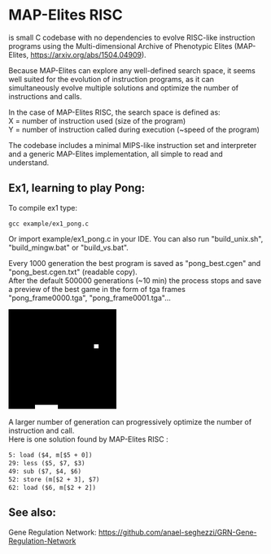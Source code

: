 MAP-Elites RISC
===============

is small C codebase with no dependencies to evolve RISC-like instruction programs using the Multi-dimensional Archive of Phenotypic Elites (MAP-Elites, https://arxiv.org/abs/1504.04909).

Because MAP-Elites can explore any well-defined search space, it seems well suited for the evolution of instruction programs, as it can simultaneously evolve multiple solutions and optimize the number of instructions and calls.

In the case of MAP-Elites RISC, the search space is defined as:<br>
X = number of instruction used (size of the program)<br>
Y = number of instruction called during execution (~speed of the program)

The codebase includes a minimal MIPS-like instruction set and interpreter and a generic MAP-Elites implementation, all simple to read and understand.

Ex1, learning to play Pong:
------------------------------------

To compile ex1 type:

    gcc example/ex1_pong.c

Or import example/ex1_pong.c in your IDE.
You can also run "build_unix.sh", "build_mingw.bat" or "build_vs.bat".


Every 1000 generation the best program is saved as "pong_best.cgen" and "pong_best.cgen.txt" (readable copy).<br>
After the default 500000 generations (~10 min) the process stops and save a preview of the best game in the form of tga frames "pong_frame0000.tga", "pong_frame0001.tga"...<br>

[![Ex1](https://github.com/anael-seghezzi/MAP-Elites-RISC/blob/master/example/ex1.gif)](https://github.com/anael-seghezzi/MAP-Elites-RISC/blob/master/example/ex1_pong.c)

A larger number of generation can progressively optimize the number of instruction and call.<br>
Here is one solution found by MAP-Elites RISC :

    5: load ($4, m[$5 + 0])
    29: less ($5, $7, $3)
    49: sub ($7, $4, $6)
    52: store (m[$2 + 3], $7)
    62: load ($6, m[$2 + 2])


See also:
---------

Gene Regulation Network: https://github.com/anael-seghezzi/GRN-Gene-Regulation-Network
